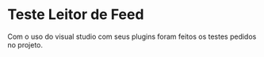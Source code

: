 <h1>Teste Leitor de Feed</h1>

Com o uso do visual studio com seus plugins foram feitos os testes pedidos no projeto.